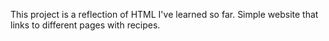 This project is a reflection of HTML I've learned so far.
Simple website that links to different pages with recipes.
